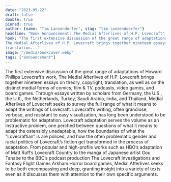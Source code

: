 ```yaml
---
date: "2023-05-22"
draft: false
double: true
pinned: true
author: {name: "Tim Lanzendörfer", slug: "tim-lanzendoerfer"}
headline: "Book Announcement: The Medial Afterlives of H.P. Lovecraft"
hook: "The first extensive discussion of the great range of adaptations of Howard Phillips Lovecraft’s work,
The Medial Afterlives of H.P. Lovecraft brings together nineteen essays on theory, copyright,
translation..."
image: "/media/bookcover.webp"
tags: ["announcement"]
---
```


The first extensive discussion of the great range of adaptations of Howard Phillips Lovecraft’s work,
The Medial Afterlives of H.P. Lovecraft brings together nineteen essays on theory, copyright,
translation, as well as on the distinct medial forms of comics, film &amp; TV, podcasts, video games, and
board games. Through essays written by scholars from Germany, the U.S., the U.K., the Netherlands,
Turkey, Saudi Arabia, India, and Thailand, Medial Afterlives of Lovecraft seeks to survey the full range
of what it means to adapt the writings of Lovecraft. Lovecraft’s writing, often grandiose, verbose, and
resistant to easy visualization, has long been understood to be problematic for adaptation. Lovecraft
adaptation serves the volume as an instructive problem, one perched between questions of what it
means to adapt the ostensibly unadaptable, how the boundaries of what the “Lovecraftian” is are
policed, and how the often problematic gender and racial politics of Lovecraft’s fiction get
transformed in the process of adaptation. From popular and high-profile works such as HBO’s
adaptation of Matt Ruff’s Lovecraft Country to the manga of Japanese artist Gou Tanabe to the BBC’s
podcast production The Lovecraft Investigations and Fantasy Flight Games Arkham Horror board
games, Medial Afterlives seeks to be both encompassing and deep, granting insight into a variety of
texts even as it discusses them with attention to their own specific arguments.